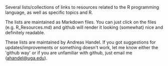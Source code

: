 Several lists/collections of links to resources related to the R programming language, as well as specific topics and R.

The lists are maintained as Markdown files. You can just click on the files (e.g. R_Resources.md) and github will render it looking (somewhat) nice and definitely readable.

These lists are maintained by Andreas Handel. If you got suggestions for updates/improvements or something doesn't work, let me know either the 'github way' or if you are unfamiliar with github, just email me (ahandel@uga.edu).  
